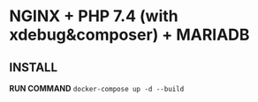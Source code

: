# NGINX + PHP 7.4 (with xdebug&composer) + MARIADB

## INSTALL
**RUN COMMAND**
`docker-compose up -d --build`